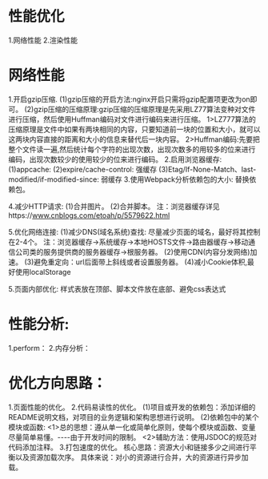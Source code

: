 # 性能优化
1.网络性能
2.渲染性能

# 网络性能
1.开启gzip压缩.
  (1)gzip压缩的开启方法:nginx开启只需将gzip配置项更改为on即可。
  (2)gzip压缩的压缩原理:gzip压缩的压缩原理是先采用LZ77算法变种对文件进行压缩，然后使用Huffman编码对文件进行编码来进行压缩。
    1>LZ777算法的压缩原理是文件中如果有两块相同的内容，只要知道前一块的位置和大小，就可以这两块内容直接的距离和大小的信息来替代后一块内容。
    2>Huffman编码:先要把整个文件读一遍,然后统计每个字符的出现次数，出现次数多的用较多的位来进行编码，出现次数较少的使用较少的位来进行编码。
2.启用浏览器缓存:
  (1)appcache: 
  (2)expire/cache-control: 强缓存
  (3)Etag/If-None-Match、last-modified/if-modified-since: 弱缓存
3.使用Webpack分析依赖包的大小: 替换依赖包。

4.减少HTTP请求: 
  (1)合并图片。
  (2)合并脚本。
  注：浏览器缓存详见https://www.cnblogs.com/etoah/p/5579622.html

5.优化网络连接:
  (1)减少DNS(域名系统)查找: 尽量减少页面的域名，最好将其控制在2-4个。
    注：浏览器缓存→系统缓存→本地HOSTS文件->路由器缓存→移动通信公司类的服务提供商的服务器缓存->根服务器。
  (2)使用CDN(内容分发网络)加速。
  (3)避免重定向：url后面带上斜线或者设置服务器。
  (4)减小Cookie体积,最好使用localStorage

5.页面内部优化: 样式表放在顶部、脚本文件放在底部、避免css表达式

# 性能分析:
1.perform：
2.内存分析：

# 优化方向思路：
1.页面性能的优化。
2.代码易读性的优化。
  (1)项目或开发的依赖包：添加详细的README说明文档，对项目的业务逻辑和架构思想进行说明。
  (2)依赖包中的某个模块或函数:
    <1>总的思想：遵从单一化或简单化原则，使每个模块或函数、变量尽量简单易懂。----由于开发时间的限制。
    <2>辅助方法：使用JSDOC的规范对代码添加注释。
3.打包速度的优化。
  核心思路：资源大小和链接多少之间进行平衡以及资源加载次序。
  具体来说：对小的资源进行合并，大的资源进行异步加载。



